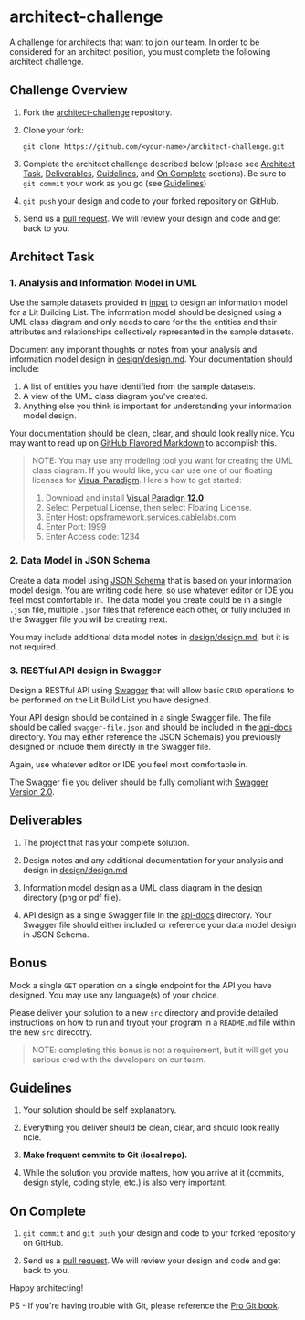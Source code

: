 # architect-challenge
A challenge for architects that want to join our team. In order to be considered for an architect position, you must complete the following architect challenge.

## Challenge Overview

1. Fork the [architect-challenge](https://github.com/cablelabs/architect-challenge) repository.

2. Clone your fork:

    ````
    git clone https://github.com/<your-name>/architect-challenge.git
    ````

3. Complete the architect challenge described below (please see [Architect Task](#architect-task), [Deliverables](#deliverables), [Guidelines](#guidelines), and [On Complete](#on-complete) sections). Be sure to `git commit` your work as you go (see [Guidelines](#guidelines))

4. `git push` your design and code to your forked repository on GitHub.

5. Send us a [pull request](https://github.com/cablelabs/architect-challenge/compare). We will review your design and code and get back to you.

## Architect Task

### 1. Analysis and Information Model in UML

Use the sample datasets provided in [input](input) to design an information model for a Lit Building List. The information model should be designed using a UML class diagram and only needs to care for the the entities and their attributes and relationships collectively represented in the sample datasets.

Document any imporant thoughts or notes from your analysis and information model design in [design/design.md](design/design.md). Your documentation should include:

1. A list of entities you have identified from the sample datasets.
2. A view of the UML class diagram you've created.
3. Anything else you think is important for understanding your information model design.

Your documentation should be clean, clear, and should look really nice. You may want to read up on [GitHub Flavored Markdown](https://help.github.com/articles/github-flavored-markdown/) to accomplish this. 

> NOTE: You may use any modeling tool you want for creating the UML class diagram. If you would like, you can use one of our floating licenses for [Visual Paradigm](http://www.visual-paradigm.com/). Here's how to get started:
> 
> 1. Download and install [Visual Paradign **12.0**](http://www.visual-paradigm.com/download/archive/)
> 2. Select Perpetual License, then select Floating License.
> 3. Enter Host: opsframework.services.cablelabs.com
> 4. Enter Port: 1999
> 5. Enter Access code: 1234

### 2. Data Model in JSON Schema

Create a data model using [JSON Schema](http://json-schema.org/) that is based on your information model design. You are writing code here, so use whatever editor or IDE you feel most comfortable in. The data model you create could be in a single `.json` file, multiple `.json` files that reference each other, or fully included in the Swagger file you will be creating next.

You may include additional data model notes in [design/design.md](design/design.md), but it is not required.

### 3. RESTful API design in Swagger

Design a RESTful API using [Swagger](http://swagger.io/) that will allow basic `CRUD` operations to be performed on the Lit Build List you have designed.

Your API design should be contained in a single Swagger file. The file should be called `swagger-file.json` and should be included in the [api-docs](api-docs) directory. You may either reference the JSON Schema(s) you previously designed or include them directly in the Swagger file.

Again, use whatever editor or IDE you feel most comfortable in.

The Swagger file you deliver should be fully compliant with [Swagger Version 2.0](https://github.com/swagger-api/swagger-spec/blob/master/versions/2.0.md).

## Deliverables

1. The project that has your complete solution.

3. Design notes and any additional documentation for your analysis and design in [design/design.md](design/design.md)

2. Information model design as a UML class diagram in the [design](design) directory (png or pdf file).

4. API design as a single Swagger file in the [api-docs](api-docs) directory. Your Swagger file should either included or reference your data model design in JSON Schema.

## Bonus

Mock a single `GET` operation on a single endpoint for the API you have designed. You may use any language(s) of your choice.

Please deliver your solution to a new `src` directory and provide detailed instructions on how to run and tryout your program in a `README.md` file within the new `src` direcotry. 

> NOTE: completing this bonus is not a requirement, but it will get you serious cred with the developers on our team.

## Guidelines

1. Your solution should be self explanatory.

2. Everything you deliver should be clean, clear, and should look really ncie.

3. **Make frequent commits to Git (local repo).**

4. While the solution you provide matters, how you arrive at it (commits, design style, coding style, etc.) is also very important.

## On Complete

1. `git commit` and `git push` your design and code to your forked repository on GitHub.

2. Send us a [pull request](https://github.com/cablelabs/architect-challenge/compare). We will review your design and code and get back to you.

Happy architecting!

PS - If you're having trouble with Git, please reference the [Pro Git book](http://git-scm.com/).
